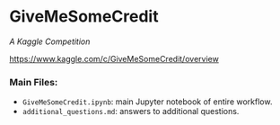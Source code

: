 # GiveMeSomeCredit
_A Kaggle Competition_

https://www.kaggle.com/c/GiveMeSomeCredit/overview


### Main Files:
- `GiveMeSomeCredit.ipynb`: main Jupyter notebook of entire workflow.
- `additional_questions.md`: answers to additional questions.